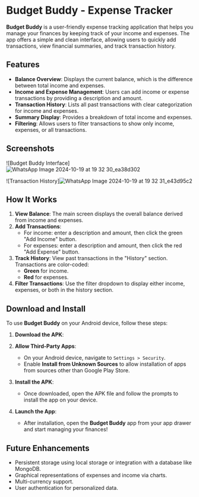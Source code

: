 # Budget Buddy - Expense Tracker

**Budget Buddy** is a user-friendly expense tracking application that helps you manage your finances by keeping track of your income and expenses. The app offers a simple and clean interface, allowing users to quickly add transactions, view financial summaries, and track transaction history.

## Features
- **Balance Overview**: Displays the current balance, which is the difference between total income and expenses.
- **Income and Expense Management**: Users can add income or expense transactions by providing a description and amount.
- **Transaction History**: Lists all past transactions with clear categorization for income and expenses.
- **Summary Display**: Provides a breakdown of total income and expenses.
- **Filtering**: Allows users to filter transactions to show only income, expenses, or all transactions.

## Screenshots
![Budget Buddy Interface]![WhatsApp Image 2024-10-19 at 19 32 30_ea38d302](https://github.com/user-attachments/assets/992a3fef-c609-44d5-9697-b03acfb589f4)

![Transaction History]![WhatsApp Image 2024-10-19 at 19 32 31_e43d95c2](https://github.com/user-attachments/assets/87fb2108-016a-4923-b5ad-f701adc20336)

## How It Works
1. **View Balance**: The main screen displays the overall balance derived from income and expenses.
2. **Add Transactions**:
   - For income: enter a description and amount, then click the green "Add Income" button.
   - For expenses: enter a description and amount, then click the red "Add Expense" button.
3. **Track History**: View past transactions in the "History" section. Transactions are color-coded:
   - **Green** for income.
   - **Red** for expenses.
4. **Filter Transactions**: Use the filter dropdown to display either income, expenses, or both in the history section.

## Download and Install

To use **Budget Buddy** on your Android device, follow these steps:

1. **Download the APK**:
   
2. **Allow Third-Party Apps**: 
   - On your Android device, navigate to `Settings > Security`.
   - Enable **Install from Unknown Sources** to allow installation of apps from sources other than Google Play Store.

3. **Install the APK**:
   - Once downloaded, open the APK file and follow the prompts to install the app on your device.

4. **Launch the App**:
   - After installation, open the **Budget Buddy** app from your app drawer and start managing your finances!

## Future Enhancements
- Persistent storage using local storage or integration with a database like MongoDB.
- Graphical representations of expenses and income via charts.
- Multi-currency support.
- User authentication for personalized data.
